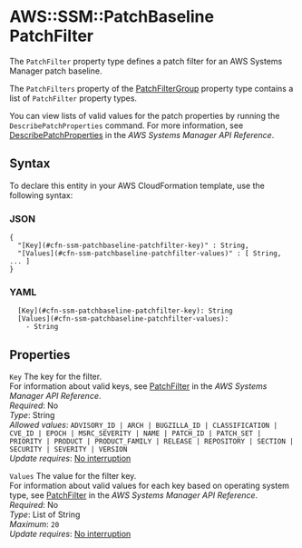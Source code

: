 # AWS::SSM::PatchBaseline PatchFilter<a name="aws-properties-ssm-patchbaseline-patchfilter"></a>

The `PatchFilter` property type defines a patch filter for an AWS Systems Manager patch baseline\.

The `PatchFilters` property of the [PatchFilterGroup](https://docs.aws.amazon.com/AWSCloudFormation/latest/UserGuide/aws-properties-ssm-patchbaseline-patchfiltergroup.html) property type contains a list of `PatchFilter` property types\.

You can view lists of valid values for the patch properties by running the `DescribePatchProperties` command\. For more information, see [DescribePatchProperties](https://docs.aws.amazon.com/systems-manager/latest/APIReference/API_DescribePatchProperties.html) in the _AWS Systems Manager API Reference_\.

## Syntax<a name="aws-properties-ssm-patchbaseline-patchfilter-syntax"></a>

To declare this entity in your AWS CloudFormation template, use the following syntax:

### JSON<a name="aws-properties-ssm-patchbaseline-patchfilter-syntax.json"></a>

```
{
  "[Key](#cfn-ssm-patchbaseline-patchfilter-key)" : String,
  "[Values](#cfn-ssm-patchbaseline-patchfilter-values)" : [ String, ... ]
}
```

### YAML<a name="aws-properties-ssm-patchbaseline-patchfilter-syntax.yaml"></a>

```
  [Key](#cfn-ssm-patchbaseline-patchfilter-key): String
  [Values](#cfn-ssm-patchbaseline-patchfilter-values):
    - String
```

## Properties<a name="aws-properties-ssm-patchbaseline-patchfilter-properties"></a>

`Key` <a name="cfn-ssm-patchbaseline-patchfilter-key"></a>
The key for the filter\.  
For information about valid keys, see [PatchFilter](https://docs.aws.amazon.com/systems-manager/latest/APIReference/API_PatchFilter.html) in the _AWS Systems Manager API Reference_\.  
_Required_: No  
_Type_: String  
_Allowed values_: `ADVISORY_ID | ARCH | BUGZILLA_ID | CLASSIFICATION | CVE_ID | EPOCH | MSRC_SEVERITY | NAME | PATCH_ID | PATCH_SET | PRIORITY | PRODUCT | PRODUCT_FAMILY | RELEASE | REPOSITORY | SECTION | SECURITY | SEVERITY | VERSION`  
_Update requires_: [No interruption](https://docs.aws.amazon.com/AWSCloudFormation/latest/UserGuide/using-cfn-updating-stacks-update-behaviors.html#update-no-interrupt)

`Values` <a name="cfn-ssm-patchbaseline-patchfilter-values"></a>
The value for the filter key\.  
For information about valid values for each key based on operating system type, see [PatchFilter](https://docs.aws.amazon.com/systems-manager/latest/APIReference/API_PatchFilter.html) in the _AWS Systems Manager API Reference_\.  
_Required_: No  
_Type_: List of String  
_Maximum_: `20`  
_Update requires_: [No interruption](https://docs.aws.amazon.com/AWSCloudFormation/latest/UserGuide/using-cfn-updating-stacks-update-behaviors.html#update-no-interrupt)
